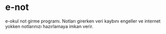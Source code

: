 # e-not
e-okul not girme programı. Notları girerken veri kaybını engeller ve internet yokken notlarınızı hazırlamaya imkan verir.
